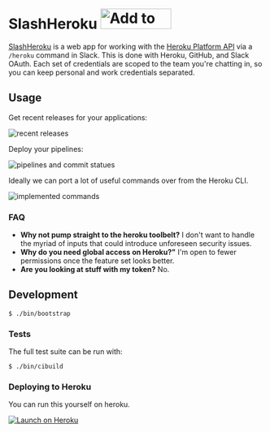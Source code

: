 # SlashHeroku <a href="https://slack.heroku.tools/auth/slack"><img alt="Add to Slack" height="40" width="139" src="https://platform.slack-edge.com/img/add_to_slack.png" srcset="https://platform.slack-edge.com/img/add_to_slack.png 1x, https://platform.slack-edge.com/img/add_to_slack@2x.png 2x" /></a>

[SlashHeroku](https://github.com/atmos/slash-heroku) is a web app for working with the [Heroku Platform API](https://devcenter.heroku.com/articles/platform-api-reference) via a `/heroku` command in Slack. This is done with Heroku, GitHub, and Slack OAuth. Each set of credentials are scoped to the team you're chatting in, so you can keep personal and work credentials separated.

## Usage

Get recent releases for your applications:

![recent releases](https://cloud.githubusercontent.com/assets/38/14072574/b4f0fecc-f476-11e5-9f42-a3fb6b390180.png)

Deploy your pipelines:

![pipelines and commit statues](https://cloud.githubusercontent.com/assets/38/14076117/bd2d37c8-f493-11e5-842f-bdb7df606afe.png)

Ideally we can port a lot of useful commands over from the Heroku CLI.

![implemented commands](https://cloud.githubusercontent.com/assets/38/13562075/ea2e351c-e3e8-11e5-8998-9c8467dfa887.png)

### FAQ

* **Why not pump straight to the heroku toolbelt?** I don't want to handle the myriad of inputs that could introduce unforeseen security issues.
* **Why do you need global access on Heroku?"** I'm open to fewer permissions once the feature set looks better.
* **Are you looking at stuff with my token?** No.

## Development

```
$ ./bin/bootstrap
```

### Tests

The full test suite can be run with:

```
$ ./bin/cibuild
```

### Deploying to Heroku

You can run this yourself on heroku.

[![Launch on Heroku](https://www.herokucdn.com/deploy/button.svg)](https://heroku.com/deploy?template=https://github.com/atmos/slash-heroku)

